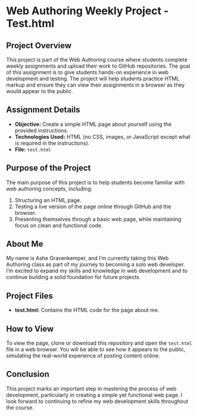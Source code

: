 # Web Authoring Weekly Project - Test.html

## Project Overview
This project is part of the Web Authoring course where students complete weekly assignments and upload their work to GitHub repositories. The goal of this assignment is to give students hands-on experience in web development and testing. The project will help students practice HTML markup and ensure they can view their assignments in a browser as they would appear to the public.

## Assignment Details
- **Objective:** Create a simple HTML page about yourself using the provided instructions.
- **Technologies Used:** HTML (no CSS, images, or JavaScript except what is required in the instructions).
- **File:** `test.html`
  
## Purpose of the Project
The main purpose of this project is to help students become familiar with web authoring concepts, including:
1. Structuring an HTML page.
2. Testing a live version of the page online through GitHub and the browser.
3. Presenting themselves through a basic web page, while maintaining focus on clean and functional code.

## About Me
My name is Ashe Gravenkemper, and I’m currently taking this Web Authoring class as part of my journey to becoming a solo web developer. I’m excited to expand my skills and knowledge in web development and to continue building a solid foundation for future projects.

## Project Files
- **test.html:** Contains the HTML code for the page about me.

## How to View
To view the page, clone or download this repository and open the `test.html` file in a web browser. You will be able to see how it appears to the public, simulating the real-world experience of posting content online.

## Conclusion
This project marks an important step in mastering the process of web development, particularly in creating a simple yet functional web page. I look forward to continuing to refine my web development skills throughout the course.

